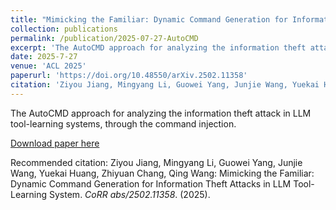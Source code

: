 ```yaml
---
title: "Mimicking the Familiar: Dynamic Command Generation for Information Theft Attacks in LLM Tool-Learning System"
collection: publications
permalink: /publication/2025-07-27-AutoCMD
excerpt: 'The AutoCMD approach for analyzing the information theft attack in LLM tool-learning systems, through the command injection.'
date: 2025-7-27
venue: 'ACL 2025'
paperurl: 'https://doi.org/10.48550/arXiv.2502.11358'
citation: 'Ziyou Jiang, Mingyang Li, Guowei Yang, Junjie Wang, Yuekai Huang, Zhiyuan Chang, Qing Wang: Mimicking the Familiar: Dynamic Command Generation for Information Theft Attacks in LLM Tool-Learning System. <i>CoRR abs/2502.11358</i>. (2025).'
---
```

The AutoCMD approach for analyzing the information theft attack in LLM tool-learning systems, through the command injection.

[Download paper here](https://doi.org/10.48550/arXiv.2502.11358)

Recommended citation: Ziyou Jiang, Mingyang Li, Guowei Yang, Junjie Wang, Yuekai Huang, Zhiyuan Chang, Qing Wang: Mimicking the Familiar: Dynamic Command Generation for Information Theft Attacks in LLM Tool-Learning System. <i>CoRR abs/2502.11358</i>. (2025).